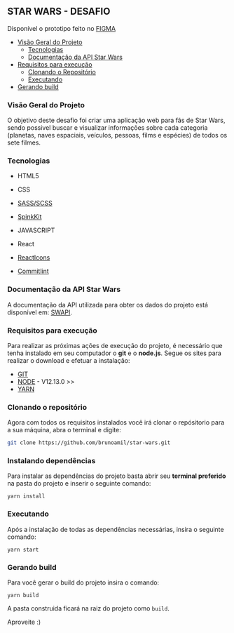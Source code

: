 
## STAR WARS - DESAFIO

Disponível o prototipo feito no [FIGMA](https://www.figma.com/file/nrO7g1DDI5tonaczfSaA7J/STAR-WARS?node-id=61%3A79)

- [Visão Geral do Projeto](#visão-geral-do-projeto)
  - [Tecnologias](#tecnologias)
  - [Documentação da API Star Wars](#documentação-api-star-wars)
- [Requisitos para execução](#requisitos-para-execução)
  - [Clonando o Repositório](#clonando-o-repositório)
  - [Executando](#executando)
- [Gerando build](#gerando-build)



### Visão Geral do Projeto
O objetivo deste desafio foi criar uma aplicação web para fãs de Star Wars, sendo possivel buscar e visualizar informações sobre cada categoria (planetas, naves espaciais, veículos, pessoas, films e espécies) de todos os sete filmes. 

### Tecnologias
- HTML5

- CSS
 - [SASS/SCSS](https://sass-lang.com/)
 - [SpinkKit](https://www.npmjs.com/package/react-spinkit)

- JAVASCRIPT 
 - React
 - [ReactIcons](https://react-icons.github.io/react-icons/)
 - [Commitlint](https://github.com/conventional-changelog/commitlint)


### Documentação da API Star Wars
A documentação da API utilizada para obter os dados do projeto está disponível em: [SWAPI](https://swapi.dev/).


### Requisitos para execução

Para realizar as próximas ações de execução do projeto, é necessário que tenha instalado em seu computador o **git** e o **node.js**. Segue os sites para realizar o download e efetuar a instalação:
  - [GIT](https://git-scm.com/)
  - [NODE](https://nodejs.org/en/) - V12.13.0 >>
  - [YARN](https://yarnpkg.com/)

### Clonando o repositório
Agora com todos os requisitos instalados você irá clonar o repósitorio para a sua máquina, abra o terminal e digite:

``` bash
git clone https://github.com/brunoamil/star-wars.git
```
### Instalando dependências
Para instalar as dependências do projeto basta abrir seu **terminal preferido** na pasta do projeto e inserir o seguinte comando:
```prompt
yarn install
```
### Executando
Após a instalação de todas as dependências necessárias, insira o seguinte comando: 
```prompt
yarn start
```
### Gerando build
Para você gerar o build do projeto insira o comando:
```prompt
yarn build
```
A pasta construida ficará na raiz do projeto como `build`.

Aproveite :) 